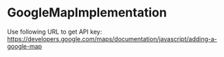 # GoogleMapImplementation
Use following URL to get API key:
https://developers.google.com/maps/documentation/javascript/adding-a-google-map
